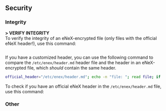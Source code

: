 ## Security
### Integrity
**> VERIFY INTEGRITY**<br>
To verify the integrity of an eNeX-encrypted file (only files with the official eNeX header!), use this command:
```bash

```
<!--```bash
echo -n "file: "; read filename; content=$(cat "$filename" || echo "CC"); header="\#\!/bin/bash\nif ! command -v openssl >/dev/null 2>&1; then echo \"OpenSSL is not installed. Please install it and try again.\"; exit 1; fi; if [ ! -d \"/etc/enex\" ]; then mkdir /etc/enex || echo \"error: could not create directory /etc/enex\"; fi; if [ ! -d \"/etc/enex/temp\" ]; then mkdir /etc/enex/temp || echo \"error: could not make directory /etc/enex/temp\"; fi; filepath=$(realpath \"$0\"); fullcontent=$(cat $filepath); content=\"${fullcontent#*\<content\>}\"; content=\"${content%%\<\/content\>*}\"; filename=$(cat /dev/urandom | tr -dc 'a-zA-Z0-9' | fold -w 100 | head -n 1); temp_file=\"/etc/enex/temp/${filename}.XXXXXXXXX\"; touch \"$temp_file\"; trap 'rm -f \"$temp_file\"' EXIT; chmod +x $temp_file; password=\"${fullcontent#*\<password\>}\"; password=\"${password%%\<\/password\>*}\"; if [[ \"$password\" == \"\" ]]; then echo -n \"password: \"; read -s password; fi; content_file=\"/etc/enex/temp/content.${filename}.XXXXXXXX\"; touch \"$content_file\"; echo \"$content\" > \"$content_file\"; openssl aes-256-cbc -a -d -salt -pbkdf2 -in \"$content_file\" -out \"$temp_file\" -pass pass:\"$password\" || echo \"ERROR: DECRYPTION FAILED.\"; \"$temp_file\"; rm \"$temp_file\" || echo \"ERROR: TEMPORARY FILE COULD NOT BE REMOVED. PLEASE REMOVE IT MANUALLY: rm -f ${temp_file}\"; rm \"$content_file\" || echo \"ERROR: TEMPORARY CONTENT FILE COULD NOT BE REMOVED. PLEASE REMOVE IT MANUALLY: rm -f ${content_file}\"; exit"; if [[ "$content" == "${header}"* ]]; then echo "HEADER_INTEGRITY_VERIFIED"; elif [[ "$content" == "CC" ]]; then echo "HEADER_INTEGRITY_COULD_NOT_BE_VERIFIED"; else echo "HEADER_INTEGRITY_FAILED"; fi; exit
```-->
If you have a customized header, you can use the following command to compare the `/etc/enex/header.md` header file and the header in an eNeX-encrypted file, which *should* contain the same header.
```bash
official_header="/etc/enex/header.md"; echo -n "file: "; read file; if [ ! -f "$file" ]; then echo "Error: File '$file' not found."; else file_header=$(cat "$file"); official_header_content=$(cat "$official_header"); file_header="${file_header%%\<content\>*}"; if [[ "$official_header_content" == "$file_header"* ]]; then echo "The file '$file' \e[32;40mMATCHES \e[0mthe eNeX header stored in /etc/enex/header.md. \e[43;30mThis does NOT mean that execution of the file is secure. T\e[0mhe header.md file could be tampered with and its integrity cannot be verified.\e[0m"; else echo -e "\e[41;37mThe file '$file' DOES NOT MATCH the header stored in /etc/enex/header.md.\n\e[43;30mTHE HEADER FILE AND/OR THE HEADER WITHIN THE PROVIDED FILE HAVE BEEN TAMPERED WITH.\e[0m"; fi; fi
```
<!--```bash
echo -n "file: "; read filename; content=$(cat "$filename" || echo "CC"); header=$(cat /etc/enex/header.md); if [[ "$content" == "${header}"* ]]; then echo "HEADERS_MATCH"; echo "THE INTEGRITY OF THE /etc/enex/header.md FILE CANNOT BE VERIFIED! IF YOU HAVE TAMPERED WITH THE HEADER IN ANY WAY, YOU ARE RESPONSIBLE FOR ITS INTEGRITY AS IT CANNOT BE OFFICIALLY VERIFIED."; else echo "HEADERS_DO_NOT_MATCH"; fi; exit
```-->
To check if you have an official eNeX header in the `/etc/enex/header.md` file, use this command:
<!--```bash
content=$(cat /etc/enex/header.md || echo "CC"); header="\#\!/bin/bash\nif ! command -v openssl >/dev/null 2>&1; then echo \"OpenSSL is not installed. Please install it and try again.\"; exit 1; fi; if [ ! -d \"/etc/enex\" ]; then mkdir /etc/enex || echo \"error: could not create directory /etc/enex\"; fi; if [ ! -d \"/etc/enex/temp\" ]; then mkdir /etc/enex/temp || echo \"error: could not make directory /etc/enex/temp\"; fi; filepath=$(realpath \"$0\"); fullcontent=$(cat $filepath); content=\"${fullcontent#*\<content\>}\"; content=\"${content%%\<\/content\>*}\"; filename=$(cat /dev/urandom | tr -dc 'a-zA-Z0-9' | fold -w 100 | head -n 1); temp_file=\"/etc/enex/temp/${filename}.XXXXXXXXX\"; touch \"$temp_file\"; trap 'rm -f \"$temp_file\"' EXIT; chmod +x $temp_file; password=\"${fullcontent#*\<password\>}\"; password=\"${password%%\<\/password\>*}\"; if [[ \"$password\" == \"\" ]]; then echo -n \"password: \"; read -s password; fi; content_file=\"/etc/enex/temp/content.${filename}.XXXXXXXX\"; touch \"$content_file\"; echo \"$content\" > \"$content_file\"; openssl aes-256-cbc -a -d -salt -pbkdf2 -in \"$content_file\" -out \"$temp_file\" -pass pass:\"$password\" || echo \"ERROR: DECRYPTION FAILED.\"; \"$temp_file\"; rm \"$temp_file\" || echo \"ERROR: TEMPORARY FILE COULD NOT BE REMOVED. PLEASE REMOVE IT MANUALLY: rm -f ${temp_file}\"; rm \"$content_file\" || echo \"ERROR: TEMPORARY CONTENT FILE COULD NOT BE REMOVED. PLEASE REMOVE IT MANUALLY: rm -f ${content_file}\"; exit"; if [[ "$content" == "${header}"* ]]; then echo "HEADER_INTEGRITY_VERIFIED"; elif [[ "$content" == "CC" ]]; then echo "HEADER_INTEGRITY_COULD_NOT_BE_VERIFIED"; else echo "HEADER_INTEGRITY_FAILED"; echo "!!!THIS HEADER HAS BEEN TAMPERED WITH!!!" fi; exit
```-->
### Other
